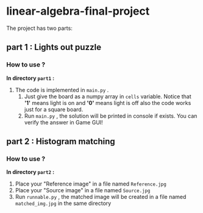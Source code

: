 # linear-algebra-final-project
The project has two parts:

## part 1 : Lights out puzzle
### How to use ? 
**In directory `part1` :**
1. The code is implemented in `main.py` .
    1. Just give the board as a numpy array in `cells` variable. Notice that **'1'** means light is on and **'0'** means light is off also
         the code works just for a square board.
    2. Run `main.py` , the solution will be printed in console if exists. You can verify the answer in Game GUI!


## part 2 : Histogram matching
### How to use ?
**In directory `part2` :**
1. Place your "Reference image" in a file named `Reference.jpg`
2. Place your "Source image" in a file named `Source.jpg`
3. Run `runnable.py` , the matched image will be created in a file named `matched_img.jpg` in the same directory
